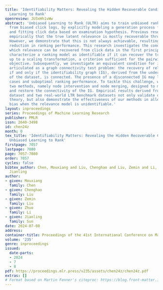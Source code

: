 ```yaml
---
title: 'Identifiability Matters: Revealing the Hidden Recoverable Condition in Unbiased
  Learning to Rank'
openreview: JU3xHh1vWw
abstract: 'Unbiased Learning to Rank (ULTR) aims to train unbiased ranking models
  from biased click logs, by explicitly modeling a generation process for user behavior
  and fitting click data based on examination hypothesis. Previous research found
  empirically that the true latent relevance is mostly recoverable through click fitting.
  However, we demonstrate that this is not always achievable, resulting in a significant
  reduction in ranking performance. This research investigates the conditions under
  which relevance can be recovered from click data in the first principle. We initially
  characterize a ranking model as identifiable if it can recover the true relevance
  up to a scaling transformation, a criterion sufficient for the pairwise ranking
  objective. Subsequently, we investigate an equivalent condition for identifiability,
  articulated as a graph connectivity test problem: the recovery of relevance is feasible
  if and only if the identifiability graph (IG), derived from the underlying structure
  of the dataset, is connected. The presence of a disconnected IG may lead to degenerate
  cases and suboptimal ranking performance. To tackle this challenge, we introduce
  two methods, namely node intervention and node merging, designed to modify the dataset
  and restore the connectivity of the IG. Empirical results derived from a simulated
  dataset and two real-world LTR benchmark datasets not only validate our proposed
  theory, but also demonstrate the effectiveness of our methods in alleviating data
  bias when the relevance model is unidentifiable.'
layout: inproceedings
series: Proceedings of Machine Learning Research
publisher: PMLR
issn: 2640-3498
id: chen24z
month: 0
tex_title: 'Identifiability Matters: Revealing the Hidden Recoverable Condition in
  Unbiased Learning to Rank'
firstpage: 7057
lastpage: 7080
page: 7057-7080
order: 7057
cycles: false
bibtex_author: Chen, Mouxiang and Liu, Chenghao and Liu, Zemin and Li, Zhuo and Sun,
  Jianling
author:
- given: Mouxiang
  family: Chen
- given: Chenghao
  family: Liu
- given: Zemin
  family: Liu
- given: Zhuo
  family: Li
- given: Jianling
  family: Sun
date: 2024-07-08
address:
container-title: Proceedings of the 41st International Conference on Machine Learning
volume: '235'
genre: inproceedings
issued:
  date-parts:
  - 2024
  - 7
  - 8
pdf: https://proceedings.mlr.press/v235/assets/chen24z/chen24z.pdf
extras: []
# Format based on Martin Fenner's citeproc: https://blog.front-matter.io/posts/citeproc-yaml-for-bibliographies/
---
```

